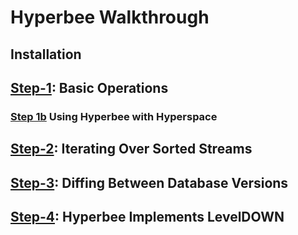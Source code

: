 # Hyperbee Walkthrough

## Installation

## [Step-1](/1-basics.js): Basic Operations

### [Step 1b](1b-hyperspace.js) Using Hyperbee with Hyperspace

## [Step-2](/2-iterators.js): Iterating Over Sorted Streams

## [Step-3](/3-diff.js): Diffing Between Database Versions

## [Step-4](/4-leveldown.js): Hyperbee Implements LevelDOWN
